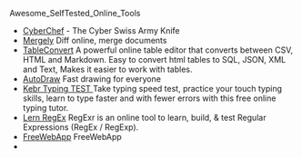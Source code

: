 
Awesome_SelfTested_Online_Tools

*  [CyberChef](https://gchq.github.io/CyberChef/)  - The Cyber Swiss Army Knife
*  [Mergely](https://editor.mergely.com/) Diff online, merge documents
*  [TableConvert](https://tableconvert.com/matlab-generator) A powerful online table editor that converts between CSV, HTML and Markdown. Easy to convert html tables to SQL, JSON, XML and Text, Makes it easier to work with tables.
*  [AutoDraw](https://www.autodraw.com/) Fast drawing for everyone
*  [Kebr Typing TEST ](https://www.keybr.com/) Take typing speed test, practice your touch typing skills, learn to type faster and with fewer errors with this free online typing tutor.
*  [Lern RegEx](https://regexr.com/) RegExr is an online tool to learn, build, & test Regular Expressions (RegEx / RegExp).
*  [FreeWebApp](https://123apps.com/) FreeWebApp
*  
